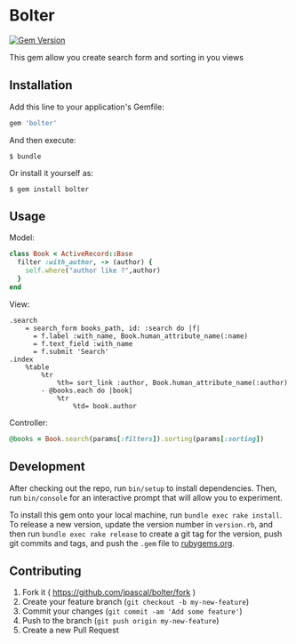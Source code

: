 # Bolter

[![Gem Version](https://badge.fury.io/rb/bolter.svg)](http://badge.fury.io/rb/bolter)

This gem allow you create search form and sorting in you views

## Installation

Add this line to your application's Gemfile:

```ruby
gem 'bolter'
```

And then execute:

    $ bundle

Or install it yourself as:

    $ gem install bolter

## Usage

Model:
```ruby
class Book < ActiveRecord::Base 
  filter :with_author, -> (author) {
    self.where("author like ?",author)
  }
end
```

View:
```haml
.search
    = search_form books_path, id: :search do |f|
      = f.label :with_name, Book.human_attribute_name(:name)
      = f.text_field :with_name
      = f.submit 'Search'
.index
    %table
        %tr
            %th= sort_link :author, Book.human_attribute_name(:author)
        - @books.each do |book|
            %tr
                %td= book.author
```

Controller:
```ruby
@books = Book.search(params[:filters]).sorting(params[:sorting])
```



## Development

After checking out the repo, run `bin/setup` to install dependencies. Then, run `bin/console` for an interactive prompt that will allow you to experiment.

To install this gem onto your local machine, run `bundle exec rake install`. To release a new version, update the version number in `version.rb`, and then run `bundle exec rake release` to create a git tag for the version, push git commits and tags, and push the `.gem` file to [rubygems.org](https://rubygems.org).

## Contributing

1. Fork it ( https://github.com/jpascal/bolter/fork )
2. Create your feature branch (`git checkout -b my-new-feature`)
3. Commit your changes (`git commit -am 'Add some feature'`)
4. Push to the branch (`git push origin my-new-feature`)
5. Create a new Pull Request

